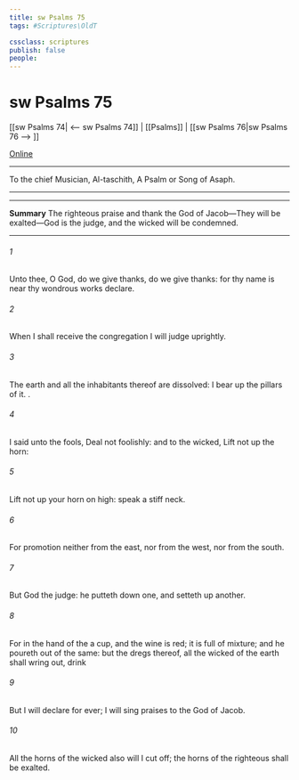 ```yaml
---
title: sw Psalms 75
tags: #Scriptures\OldT

cssclass: scriptures
publish: false
people:
---
```


# sw Psalms 75
[[sw Psalms 74| <-- sw Psalms 74]] | [[Psalms]] | [[sw Psalms 76|sw Psalms 76 --> ]]

[Online](https://churchofjesuschrist.org/study/scriptures/ot/ps/75?lang=eng)

---
To the chief Musician, Al-taschith, A Psalm or Song of Asaph.

---

---
__Summary__
The righteous praise and thank the God of Jacob—They will be exalted—God is the judge, and the wicked will be condemned.

---
###### 1 
Unto thee, O God, do we give thanks,  do we give thanks: for  thy name is near thy wondrous works declare.

###### 2 
When I shall receive the congregation I will judge uprightly.

###### 3 
The earth and all the inhabitants thereof are dissolved: I bear up the pillars of it. .

###### 4 
I said unto the fools, Deal not foolishly: and to the wicked, Lift not up the horn:

###### 5 
Lift not up your horn on high: speak  a stiff neck.

###### 6 
For promotion  neither from the east, nor from the west, nor from the south.

###### 7 
But God  the judge: he putteth down one, and setteth up another.

###### 8 
For in the hand of the   a cup, and the wine is red; it is full of mixture; and he poureth out of the same: but the dregs thereof, all the wicked of the earth shall wring  out,  drink 

###### 9 
But I will declare for ever; I will sing praises to the God of Jacob.

###### 10 
All the horns of the wicked also will I cut off;  the horns of the righteous shall be exalted.

